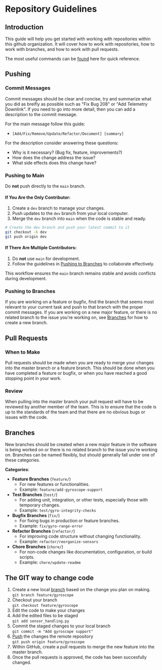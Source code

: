 # Repository Guidelines
## Introduction
This guide will help you get started with working with repositories within this github organization. It will cover how to work with repositories, how to work with branches, and how to work with pull requests.

The most useful commands can be [found](https://education.github.com/git-cheat-sheet-education.pdf) here for quick reference.

## Pushing
### Commit Messages
Commit messages should be clear and concise, try and summarize what you did as breifly as possible such as "Fix Bug 208" or "Add Telemetry Downlink". If you need to go into more detail, then you can add a description to the commit message.

For the main message follow this guide:
- `[Add/Fix/Remove/Update/Refactor/Document] [summary]`

For the description consider answering these questions:
- Why is it necessary? (Bug fix, feature, improvements?)
- How does the change address the issue? 
- What side effects does this change have?

### Pushing to Main

Do **not** push directly to the `main` branch.

#### If You Are the Only Contributor:
1. Create a `dev` branch to manage your changes.
2. Push updates to the `dev` branch from your local computer.
3. Merge the `dev` branch into `main` when the code is stable and ready.

```bash
# Create the dev branch and push your latest commit to it
git checkout -b dev
git push origin dev
```

#### If There Are Multiple Contributors:
1. Do **not** use `main` for development.
2. Follow the guidelines in [Pushing to Branches](#Pushing-to-Branches) to collaborate effectively. 

This workflow ensures the `main` branch remains stable and avoids conflicts during development.

### Pushing to Branches
If you are working on a feature or bugfix, find the branch that seems most relevant to your current task and push to that branch with the proper commit messages. If you are working on a new major feature, or there is no related branch to the issue you're working on, see [Branches](#Branches) for how to create a new branch.

## Pull Requests
### When to Make
Pull requests should be made when you are ready to merge your changes into the master branch or a feature branch. This should be done when you have completed a feature or bugfix, or when you have reached a good stopping point in your work.
### Review
When pulling into the master branch your pull request will have to be reviewed by another member of the team. This is to ensure that the code is up to the standards of the team and that there are no obvious bugs or issues with the code.

## Branches
New branches should be created when a new major feature in the software is being worked on or there is no related branch to the issue you're working on. Branches can be named flexibly, but should generally fall under one of these categories.

**Categories**:
- **Feature Branches** (`feature/`)
   - For new features or functionalities.
   - Example: `feature/add-gyroscope-support`
- **Test Branches** (`test/`)
   - For adding unit, integration, or other tests, especially those with temporary changes.
   - Example: `test/gyro-integrity-checks`
- **Bugfix Branches** (`fix/`)
   - For fixing bugs in production or feature branches.
   - Example: `fix/gyro-range-error`
- **Refactor Branches** (`refactor/`)
   - For improving code structure without changing functionality.
   - Example: `refactor/reorganize-sensors`
- **Chore Branches** (`chore/`)
   - For non-code changes like documentation, configuration, or build scripts.
   - Example: `chore/update-readme`

## The GIT way to change code
1. Create a new local [branch](#Branches) based on the change you plan on making.  
`git branch feature/gyroscope`
2. Checkout your branch  
`git checkout feature/gyroscope`
3. Edit the code to make your changes
4. Add the edited files to be staged  
`git add sensor_handling.py`
5. Commit the staged changes to your local branch  
`git commit -m "Add gyroscope support"`
6. [Push](#Pushing-to-branches) the changes the remote repository  
`git push origin feature/gyroscope`
7. Within GitHub, create a pull requests to merge the new feature into the master branch. 
8. Once the pull requests is approved, the code has been succesfully changed. 